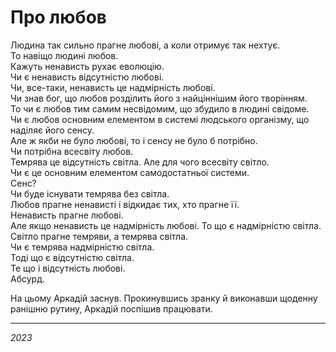 # Про любов

Людина так сильно прагне любові, а коли отримує так нехтує. <br>
То навіщо людині любов. <br>
Кажуть ненависть рухає еволюцію. <br>
Чи є ненависть відсутністю любові. <br>
Чи, все-таки, ненависть це надмірність любові. <br>
Чи знав бог, що любов розділить його з найціннішим його творінням. <br>
То чи є любов тим самим несвідомим, що збудило в людині свідоме. <br>
Чи є любов основним елементом в системі людського організму, що наділяє його сенсу. <br>
Але ж якби не було любові, то і сенсу не було б потрібно. <br>
Чи потрібна всесвіту любов. <br>
Темрява це відсутність світла. Але для чого всесвіту світло. <br>
Чи є це основним елементом самодостатньої системи. <br>
Сенс? <br>
Чи буде існувати темрява без світла. <br>
Любов прагне ненависті і відкидає тих, хто прагне її. <br>
Ненависть прагне любові. <br>
Але якщо ненависть це надмірність любові. То що є надмірністю світла. <br>
Світло прагне темряви, а темрява світла. <br>
Чи є темрява надмірністю світла. <br>
Тоді що є відсутністю світла. <br>
Те що і відсутність любові. <br>
Абсурд.

На цьому Аркадій заснув. Прокинувшись зранку й виконавши щоденну ранішню рутину, Аркадій поспішив працювати.

---

_2023_